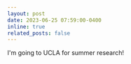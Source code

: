 ```yaml
---
layout: post
date: 2023-06-25 07:59:00-0400
inline: true
related_posts: false
---
```


I'm going to UCLA for summer research!